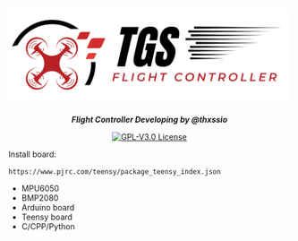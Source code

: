 <h1 align="center"><img src="assets/logo/capa2.png" height="auto" width="900"></img></h1>




<p align="center"><b><i>Flight Controller Developing by @thxssio</i></b></p>


<p align="center">
<a href="/LICENSE"><img alt="GPL-V3.0 License" src="https://img.shields.io/github/license/thxssio/FlightControllerTGS.svg"></a>
</p>



Install board:

```
https://www.pjrc.com/teensy/package_teensy_index.json
```

- MPU6050
- BMP2080
- Arduino board
- Teensy board
- C/CPP/Python


